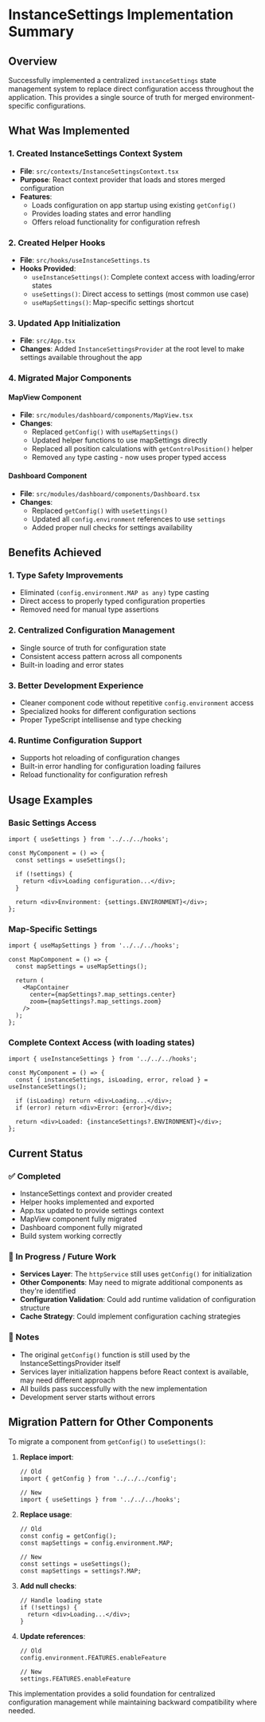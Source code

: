 # InstanceSettings Implementation Summary

## Overview
Successfully implemented a centralized `instanceSettings` state management system to replace direct configuration access throughout the application. This provides a single source of truth for merged environment-specific configurations.

## What Was Implemented

### 1. Created InstanceSettings Context System
- **File**: `src/contexts/InstanceSettingsContext.tsx`
- **Purpose**: React context provider that loads and stores merged configuration
- **Features**:
  - Loads configuration on app startup using existing `getConfig()`
  - Provides loading states and error handling
  - Offers reload functionality for configuration refresh

### 2. Created Helper Hooks
- **File**: `src/hooks/useInstanceSettings.ts`
- **Hooks Provided**:
  - `useInstanceSettings()`: Complete context access with loading/error states
  - `useSettings()`: Direct access to settings (most common use case)
  - `useMapSettings()`: Map-specific settings shortcut

### 3. Updated App Initialization
- **File**: `src/App.tsx`
- **Changes**: Added `InstanceSettingsProvider` at the root level to make settings available throughout the app

### 4. Migrated Major Components

#### MapView Component
- **File**: `src/modules/dashboard/components/MapView.tsx`
- **Changes**:
  - Replaced `getConfig()` with `useMapSettings()`
  - Updated helper functions to use mapSettings directly
  - Replaced all position calculations with `getControlPosition()` helper
  - Removed `any` type casting - now uses proper typed access

#### Dashboard Component  
- **File**: `src/modules/dashboard/components/Dashboard.tsx`
- **Changes**:
  - Replaced `getConfig()` with `useSettings()`
  - Updated all `config.environment` references to use `settings`
  - Added proper null checks for settings availability

## Benefits Achieved

### 1. Type Safety Improvements
- Eliminated `(config.environment.MAP as any)` type casting
- Direct access to properly typed configuration properties
- Removed need for manual type assertions

### 2. Centralized Configuration Management
- Single source of truth for configuration state
- Consistent access pattern across all components
- Built-in loading and error states

### 3. Better Development Experience
- Cleaner component code without repetitive `config.environment` access
- Specialized hooks for different configuration sections
- Proper TypeScript intellisense and type checking

### 4. Runtime Configuration Support
- Supports hot reloading of configuration changes
- Built-in error handling for configuration loading failures
- Reload functionality for configuration refresh

## Usage Examples

### Basic Settings Access
```tsx
import { useSettings } from '../../../hooks';

const MyComponent = () => {
  const settings = useSettings();
  
  if (!settings) {
    return <div>Loading configuration...</div>;
  }
  
  return <div>Environment: {settings.ENVIRONMENT}</div>;
};
```

### Map-Specific Settings
```tsx
import { useMapSettings } from '../../../hooks';

const MapComponent = () => {
  const mapSettings = useMapSettings();
  
  return (
    <MapContainer
      center={mapSettings?.map_settings.center}
      zoom={mapSettings?.map_settings.zoom}
    />
  );
};
```

### Complete Context Access (with loading states)
```tsx
import { useInstanceSettings } from '../../../hooks';

const MyComponent = () => {
  const { instanceSettings, isLoading, error, reload } = useInstanceSettings();
  
  if (isLoading) return <div>Loading...</div>;
  if (error) return <div>Error: {error}</div>;
  
  return <div>Loaded: {instanceSettings?.ENVIRONMENT}</div>;
};
```

## Current Status

### ✅ Completed
- InstanceSettings context and provider created
- Helper hooks implemented and exported
- App.tsx updated to provide settings context
- MapView component fully migrated
- Dashboard component fully migrated  
- Build system working correctly

### 🔄 In Progress / Future Work
- **Services Layer**: The `httpService` still uses `getConfig()` for initialization
- **Other Components**: May need to migrate additional components as they're identified
- **Configuration Validation**: Could add runtime validation of configuration structure
- **Cache Strategy**: Could implement configuration caching strategies

### 📝 Notes
- The original `getConfig()` function is still used by the InstanceSettingsProvider itself
- Services layer initialization happens before React context is available, may need different approach
- All builds pass successfully with the new implementation
- Development server starts without errors

## Migration Pattern for Other Components

To migrate a component from `getConfig()` to `useSettings()`:

1. **Replace import**:
   ```tsx
   // Old
   import { getConfig } from '../../../config';
   
   // New  
   import { useSettings } from '../../../hooks';
   ```

2. **Replace usage**:
   ```tsx
   // Old
   const config = getConfig();
   const mapSettings = config.environment.MAP;
   
   // New
   const settings = useSettings();
   const mapSettings = settings?.MAP;
   ```

3. **Add null checks**:
   ```tsx
   // Handle loading state
   if (!settings) {
     return <div>Loading...</div>;
   }
   ```

4. **Update references**:
   ```tsx
   // Old
   config.environment.FEATURES.enableFeature
   
   // New
   settings.FEATURES.enableFeature
   ```

This implementation provides a solid foundation for centralized configuration management while maintaining backward compatibility where needed.